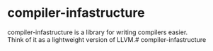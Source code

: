 # compiler-infastructure

compiler-infastructure is a library for writing compilers easier.\
Think of it as a lightweight version of LLVM.# compiler-infastructure
